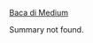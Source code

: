 <!--START_SECTION:medium-->
[Baca di Medium](https://medium.com/@dikaelsaputra/file-i-o-dan-serialisasi-dalam-java-63dbc3c01cf5?source=rss-272e0aace4a6------2)

Summary not found.
<!--END_SECTION:medium-->